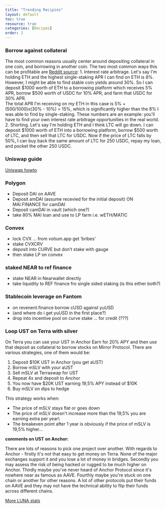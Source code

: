```yaml
---
title: "Trending Recipies"
layout: default
toc: true
resource: true 
categories: [Recipes] 
order: 2
---
```

### Borrow against collateral
The most common reasons usually center around depositing collateral in one coin, and borrowing in another coin. 
The two most common ways this can be profitable are [Reddit source](https://www.reddit.com/r/defi/comments/sq9t8i/unless_apy_is_positive_what_is_the_point_of/):
    1. Interest rate arbitrage. Let's say I'm holding ETH and the highest single-staking APR I can find on ETH is 8%. 
    However, I might be able to find stable coin yields around 30%. So I can deposit $1000 worth of 
    ETH to a borrowing platform which receives 5% APR, borrow $500 worth of USDC for 10% APR, and 
    farm that USDC for 30% APR.  
    The total APR I'm receiving on my ETH in this case is 5% + (500/1000)x(30% - 10%) = 15%, which is significantly 
    higher than the 8% I was able to find by single-staking. These numbers are an example: you'll have to 
    find your own interest rate arbitrage opportunities in the real world.
    2. Shorting. Let's say I'm holding ETH and I think LTC will go down. 
    I can deposit $1000 worth of ETH into a borrowing platform, borrow $500 worth of LTC, and then sell that LTC for USDC. 
    Now if the price of LTC falls by 50%, I can buy back the same amount of LTC for 250 USDC, 
    repay my loan, and pocket the other 250 USDC.


### Uniswap guide
[Uniswap howto](https://newsletter.banklesshq.com/p/how-to-make-money-with-uniswap-v3)


### Polygon
*   Deposit DAI on AAVE
*   Deposit amDAI (assume recevied for the initial deposit) ON MAI.FINANCE for camDAI
*   Deposit camDAI in vault (which one?)
*   take 80% MAI loan and use to LP farm i.e. wETH/MATIC 


### Convex
*   lock CVX … from votium.app get ‘bribes’
*   stake CVXCRV
*   deposit into CURVE but don’t stake with gauge
*   then stake LP on convex

### staked NEAR to ref finance
*    stake NEAR in Nearwallet directly
*    take liquidity to REF finance fro single sided staking
(is this either both?)


### Stablecoin leverage on Fantom
*   on revenent.finance borrow cUSD against yuUSD
*   (and where do  i get yuUSD in the first place?)
*   drop into incentive pool on curve
stake … for credit (???)


### Loop UST on Terra with silver
On Terra you can use your UST in Anchor Earn for 20% APY and then use that deposit as collateral to borrow stocks on Mirror Protocol. There are various strategies, one of them would be:
1. Deposit $10K UST in Anchor (you get aUST)
2. Borrow mSLV with your aUST
3. Sell mSLV at Terraswap for UST
4. Repeat 4x and deposit to Anchor
5. You now have $20K UST earning 19,5% APY instead of $10K
6. Buy mSLV on dips to hedge

This strategy works when:
*   The price of mSLV stays flat or goes down
*   The price of mSLV doesn't increase more than the 19,5% you are earning extra per year\\
*   The breakeven point after 1 year is obviously if the price of mSLV is 19,5% higher...

**comments on UST on Anchor:**

There are lots of reasons to pick one project over another. With regards to Anchor - firstly it's not that easy to get money on Terra. 
None of the major exchanges support it and you lose a lot of money in bridges. Secondly you may assess the risk of being 
hacked or rugged to be much higher on Anchor. Thirdly maybe you've never heard of Anchor Protocol since it's nowhere near 
as famous as AAVE. Fourthly maybe you're stuck on one chain or another for other reasons. A lot of other protocols put 
their funds on AAVE and they may not have the technical ability to flip their funds across different chains.

[More LUNA stats](https://coinsutra.com/terra-network-luna-token-analysis/)
